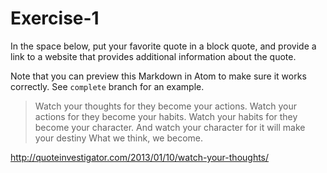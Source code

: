 # Exercise-1
In the space below, put your favorite quote in a block quote, and provide a link to a website that provides additional information about the quote.

Note that you can preview this Markdown in Atom to make sure it works correctly. See `complete` branch for an example.



> Watch your thoughts for they become your actions. Watch your actions for they become your habits.
Watch your habits for they become your character. And watch your character for it will make your destiny
What we think, we become.

http://quoteinvestigator.com/2013/01/10/watch-your-thoughts/
